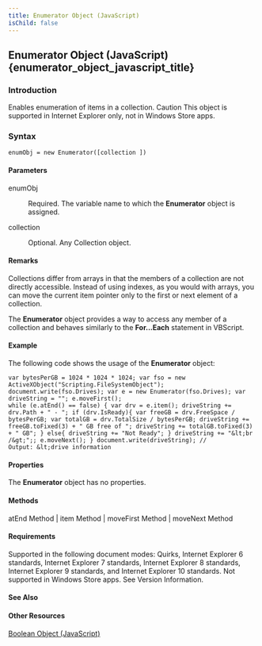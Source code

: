 ```yaml
---
title: Enumerator Object (JavaScript)
isChild: false
---
```


## Enumerator Object (JavaScript) {enumerator_object_javascript_title}

### Introduction 

 Enables enumeration of items in a collection. Caution This object is supported in Internet Explorer only, not in Windows Store apps.

### Syntax 

```
enumObj = new Enumerator([collection ])
```

#### Parameters 

<div id="sectionSection0" class="section" name="collapseableSection" style="" expanded="true">
  <dl class="authored">
    <dt>
      <span class="parameter" sdata="paramReference" xmlns:util="util">enumObj</span>
    </dt>
    <dd>
      <p xmlns:util="util">
        Required. The variable name to which the <b>Enumerator</b> object is assigned.
      </p>
    </dd>
    <dt>
      <span class="parameter" sdata="paramReference" xmlns:util="util">collection</span>
    </dt>
    <dd>
      <p xmlns:util="util">
        Optional. Any Collection object.
      </p>
    </dd>
  </dl>
</div>

#### Remarks 

<div id="languageReferenceRemarksSection" class="section" name="collapseableSection" style="">
  <p xmlns:util="util">
    Collections differ from arrays in that the members of a collection are not directly accessible. Instead of using indexes, as you would with arrays, you can move the current item pointer only to
    the first or next element of a collection.
  </p>
  <p xmlns:util="util">
    The <b>Enumerator</b> object provides a way to access any member of a collection and behaves similarly to the <b>For...Each</b> statement in VBScript.
  </p>
</div>

#### Example 

<p xmlns:util="util">
  The following code shows the usage of the <b>Enumerator</b> object:
</p>

```
var bytesPerGB = 1024 * 1024 * 1024; var fso = new ActiveXObject("Scripting.FileSystemObject"); document.write(fso.Drives); var e = new Enumerator(fso.Drives); var driveString = ""; e.moveFirst();
while (e.atEnd() == false) { var drv = e.item(); driveString += drv.Path + " - "; if (drv.IsReady){ var freeGB = drv.FreeSpace / bytesPerGB; var totalGB = drv.TotalSize / bytesPerGB; driveString +=
freeGB.toFixed(3) + " GB free of "; driveString += totalGB.toFixed(3) + " GB"; } else{ driveString += "Not Ready"; } driveString += "&lt;br /&gt;";; e.moveNext(); } document.write(driveString); //
Output: &lt;drive information
```

#### Properties 

<div id="sectionSection1" class="section" name="collapseableSection" style="" expanded="true">
  <p xmlns:util="util">
    The <b>Enumerator</b> object has no properties.
  </p>
</div>

#### Methods 

<div id="sectionSection2" class="section" name="collapseableSection" style="" expanded="true">
  <p xmlns:util="util">
    atEnd Method | item Method | moveFirst Method | moveNext Method
  </p>
</div>

#### Requirements 

<div id="requirementsTitleSection" class="section" name="collapseableSection" style="">
  <p xmlns:util="util">
    Supported in the following document modes: Quirks, Internet Explorer 6 standards, Internet Explorer 7 standards, Internet Explorer 8 standards, Internet Explorer 9 standards, and Internet
    Explorer 10 standards. Not supported in Windows Store apps. See Version Information.
  </p>
</div>

#### See Also 

<div id="seeAlsoSection" class="section" name="collapseableSection" style="">
  <h4 class="subHeading">
    Other Resources
  </h4>
  <div class="seeAlsoStyle">
    <span sdata="link" xmlns:util="util"><a href="d67748f2-7bf5-4889-8269-e777616cc5f0.htm">Boolean Object (JavaScript)</a></span>
  </div>
</div>

